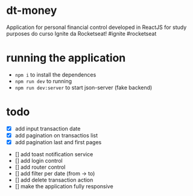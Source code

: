 # dt-money
Application for personal financial control developed in ReactJS for study purposes do curso Ignite da Rocketseat!
#ignite #rocketseat

# running the application
- `npm i` to install the dependences
- `npm run dev` to running 
- `npm run dev:server` to start json-server (fake backend)

# todo
- [x] add input transaction date
- [x] add pagination on transactios list
- [x] add pagination last and first pages
- [] add toast notification service
- [] add login control
- [] add router control
- [] add filter per date (from -> to) 
- [] add delete transaction action
- [] make the application fully responsive
